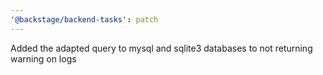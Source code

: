 ```yaml
---
'@backstage/backend-tasks': patch
---
```


Added the adapted query to mysql and sqlite3 databases to not returning warning on logs
